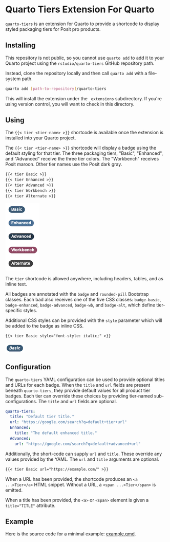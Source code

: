 # Quarto Tiers Extension For Quarto

`quarto-tiers` is an extension for Quarto to provide a shortcode to display
styled packaging tiers for Posit pro products.

## Installing

This repository is not public, so you cannot use `quarto add` to add it to
your Quarto project using the `rstudio/quarto-tiers` GitHub repository path.

Instead, clone the repository locally and then call `quarto add` with a
file-system path.

```bash
quarto add [path-to-repository]/quarto-tiers
```

This will install the extension under the `_extensions` subdirectory.
If you're using version control, you will want to check in this directory.

## Using

The `{{< tier <tier-name> >}}` shortcode is available once the extension is installed
into your Quarto project.

The `{{< tier <tier-name> >}}` shortcode will display a badge using the
default styling for that tier. The three packaging tiers, "Basic", "Enhanced",
and "Advanced" receive the three tier colors. The "Workbench" receives Posit
maroon. Other tier names use the Posit dark gray.

```markdown
{{< tier Basic >}}
{{< tier Enhanced >}}
{{< tier Advanced >}}
{{< tier Workbench >}}
{{< tier Alternate >}}
```

![examples](example.png)

The `tier` shortcode is allowed anywhere, including headers, tables, and as
inline text.

All badges are annotated with the `badge` and `rounded-pill` Bootstrap
classes. Each bad also receives one of the five CSS classes: `badge-basic`,
`badge-enhanced`, `badge-advanced`, `badge-wb`, and `badge-alt`, which define
tier-specific styles.

Additional CSS styles can be provided with the `style` parameter which will be
added to the badge as inline CSS.

```markdown
{{< tier Basic style="font-style: italic;" >}}
```

![italic example](italic.png)

## Configuration

The `quarto-tiers` YAML configuration can be used to provide optional titles
and URLs for each badge. When the `title` and `url` fields are present beneath
`quarto-tiers`, they provide default values for all product tier badges. Each
tier can override these choices by providing tier-named sub-configurations.
The `title` and `url` fields are optional.

```yaml
quarto-tiers:
  title: "Default tier title."
  url: "https://google.com/search?q=default+tier+url"
  Enhanced:
    title: "The default enhanced title."
  Advanced:
    url: "https://google.com/search?q=default+advanced+url"
```

Additionally, the short-code can supply `url` and `title`. These override any
values provided by the YAML. The `url` and `title` arguments are optional.

```markdown
{{< tier Basic url="https://example.com/" >}}
```

When a URL has been provided, the shortcode produces an `<a ...>Tier</a>` HTML
snippet. Without a URL, a `<span ...>Tier</span>` is emitted.

When a title has been provided, the `<a>` or `<span>` element is given a
`title="TITLE"` attribute.

## Example

Here is the source code for a minimal example: [example.qmd](example.qmd).
